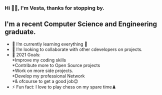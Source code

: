 ### Hi 👋🏾, I'm Vesta, thanks for stopping by.

## I'm a recent Computer Science and Engineering graduate.
- 🌱 I’m currently learning everything 🤣
- 👯 I’m looking to collaborate with other cdevelopers on projects.
- 🥅 2021 Goals:<br/>
    *Improve my coding skills<br/>
    *Contribute more to Open Source projects<br/>
    *Work on more side projects.<br/>
    *Develop my professional Network<br/>
    *& ofcourse to get a good job😉<br/>
- ⚡ Fun fact: I love to play chess on my spare time♟️

